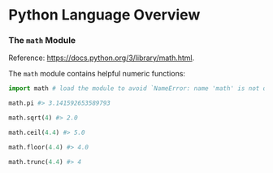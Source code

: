 # Python Language Overview

### The `math` Module

Reference: https://docs.python.org/3/library/math.html.

The `math` module contains helpful numeric functions:

```python
import math # load the module to avoid `NameError: name 'math' is not defined`

math.pi #> 3.141592653589793

math.sqrt(4) #> 2.0

math.ceil(4.4) #> 5.0

math.floor(4.4) #> 4.0

math.trunc(4.4) #> 4
```

